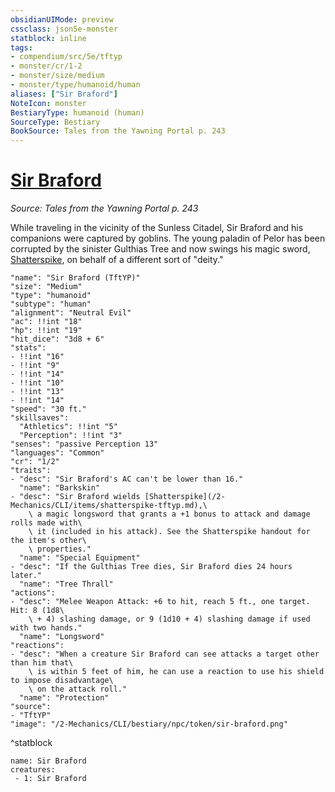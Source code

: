 ```yaml
---
obsidianUIMode: preview
cssclass: json5e-monster
statblock: inline
tags:
- compendium/src/5e/tftyp
- monster/cr/1-2
- monster/size/medium
- monster/type/humanoid/human
aliases: ["Sir Braford"]
NoteIcon: monster
BestiaryType: humanoid (human)
SourceType: Bestiary
BookSource: Tales from the Yawning Portal p. 243
---
```

# [Sir Braford](2-Mechanics/CLI/bestiary/npc/sir-braford-tftyp.md)
*Source: Tales from the Yawning Portal p. 243*  

While traveling in the vicinity of the Sunless Citadel, Sir Braford and his companions were captured by goblins. The young paladin of Pelor has been corrupted by the sinister Gulthias Tree and now swings his magic sword, [Shatterspike](/2-Mechanics/CLI/items/shatterspike-tftyp.md), on behalf of a different sort of "deity."

```statblock
"name": "Sir Braford (TftYP)"
"size": "Medium"
"type": "humanoid"
"subtype": "human"
"alignment": "Neutral Evil"
"ac": !!int "18"
"hp": !!int "19"
"hit_dice": "3d8 + 6"
"stats":
- !!int "16"
- !!int "9"
- !!int "14"
- !!int "10"
- !!int "13"
- !!int "14"
"speed": "30 ft."
"skillsaves":
  "Athletics": !!int "5"
  "Perception": !!int "3"
"senses": "passive Perception 13"
"languages": "Common"
"cr": "1/2"
"traits":
- "desc": "Sir Braford's AC can't be lower than 16."
  "name": "Barkskin"
- "desc": "Sir Braford wields [Shatterspike](/2-Mechanics/CLI/items/shatterspike-tftyp.md),\
    \ a magic longsword that grants a +1 bonus to attack and damage rolls made with\
    \ it (included in his attack). See the Shatterspike handout for the item's other\
    \ properties."
  "name": "Special Equipment"
- "desc": "If the Gulthias Tree dies, Sir Braford dies 24 hours later."
  "name": "Tree Thrall"
"actions":
- "desc": "Melee Weapon Attack: +6 to hit, reach 5 ft., one target. Hit: 8 (1d8\
    \ + 4) slashing damage, or 9 (1d10 + 4) slashing damage if used with two hands."
  "name": "Longsword"
"reactions":
- "desc": "When a creature Sir Braford can see attacks a target other than him that\
    \ is within 5 feet of him, he can use a reaction to use his shield to impose disadvantage\
    \ on the attack roll."
  "name": "Protection"
"source":
- "TftYP"
"image": "/2-Mechanics/CLI/bestiary/npc/token/sir-braford.png"
```
^statblock

```encounter-table
name: Sir Braford
creatures:
 - 1: Sir Braford
```